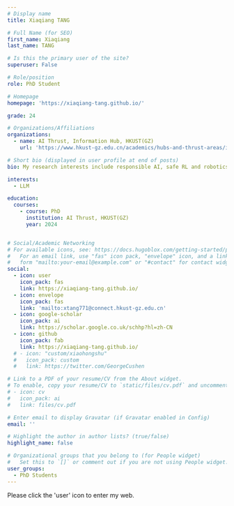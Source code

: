 ```yaml
---
# Display name
title: Xiaqiang TANG

# Full Name (for SEO)
first_name: Xiaqiang
last_name: TANG

# Is this the primary user of the site?
superuser: False

# Role/position
role: PhD Student

# Homepage
homepage: 'https://xiaqiang-tang.github.io/'

grade: 24

# Organizations/Affiliations
organizations:
  - name: AI Thrust, Information Hub, HKUST(GZ)
    url: 'https://www.hkust-gz.edu.cn/academics/hubs-and-thrust-areas/information-hub/artificial-intelligence/'

# Short bio (displayed in user profile at end of posts)
bio: My research interests include responsible AI, safe RL and robotics, and optimization.

interests:
  - LLM

education:
  courses:
    - course: PhD
      institution: AI Thrust, HKUST(GZ)
      year: 2024


# Social/Academic Networking
# For available icons, see: https://docs.hugoblox.com/getting-started/page-builder/#icons
#   For an email link, use "fas" icon pack, "envelope" icon, and a link in the
#   form "mailto:your-email@example.com" or "#contact" for contact widget.
social:
  - icon: user
    icon_pack: fas
    link: https://xiaqiang-tang.github.io/
  - icon: envelope
    icon_pack: fas
    link: 'mailto:xtang771@connect.hkust-gz.edu.cn'
  - icon: google-scholar
    icon_pack: ai
    link: https://scholar.google.co.uk/schhp?hl=zh-CN
  - icon: github
    icon_pack: fab
    link: https://xiaqiang-tang.github.io/
  # - icon: "custom/xiaohongshu"
  #   icon_pack: custom
  #   link: https://twitter.com/GeorgeCushen

# Link to a PDF of your resume/CV from the About widget.
# To enable, copy your resume/CV to `static/files/cv.pdf` and uncomment the lines below.
# - icon: cv
#   icon_pack: ai
#   link: files/cv.pdf

# Enter email to display Gravatar (if Gravatar enabled in Config)
email: ''

# Highlight the author in author lists? (true/false)
highlight_name: false

# Organizational groups that you belong to (for People widget)
#   Set this to `[]` or comment out if you are not using People widget.
user_groups:
  - PhD Students
---
```


Please click the 'user' icon to enter my web.
